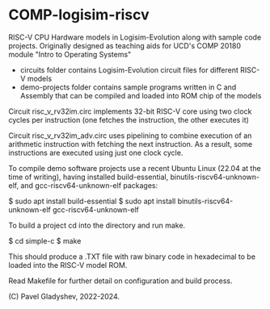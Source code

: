 # COMP-logisim-riscv

RISC-V CPU Hardware models in Logisim-Evolution along with sample code projects. Originally designed as teaching aids for UCD's COMP 20180 module "Intro to Operating Systems"

* circuits folder contains Logisim-Evolution circuit files for different RISC-V models
* demo-projects folder contains sample programs written in C and Assembly that can be compiled and loaded into ROM chip of the models

Circuit risc_v_rv32im.circ implements 32-bit RISC-V core using two clock cycles per instruction (one fetches the instruction, the other executes it)

Circuit risc_v_rv32im_adv.circ uses pipelining to combine execution of an arithmetic instruction with fetching the next instruction. As a result, some instructions are executed using just one clock cycle.

To compile demo software projects use a recent Ubuntu Linux (22.04 at the time of writing),
having installed build-essential, binutils-riscv64-unknown-elf, and gcc-riscv64-unknown-elf 
packages:

$ sudo apt install build-essential 
$ sudo apt install binutils-riscv64-unknown-elf gcc-riscv64-unknown-elf

To build a project cd into the directory and run make.

$ cd simple-c
$ make

This should produce a .TXT file with raw binary code in hexadecimal to be loaded into the RISC-V model ROM.

Read Makefile for further detail on configuration and build process.

(C) Pavel Gladyshev, 2022-2024.